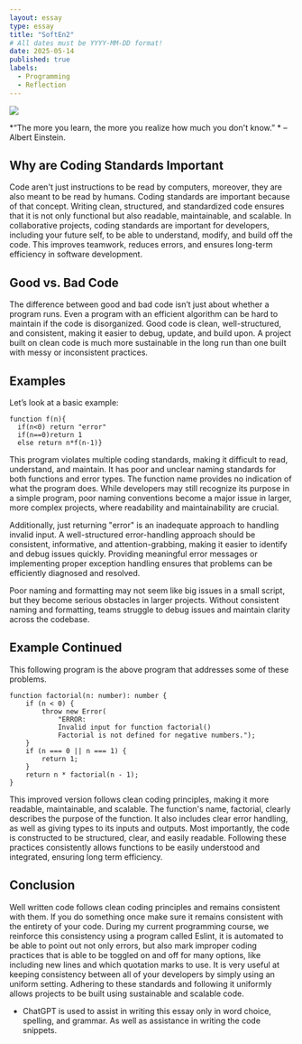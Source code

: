 ```yaml
---
layout: essay
type: essay
title: "SoftEn2"
# All dates must be YYYY-MM-DD format!
date: 2025-05-14
published: true
labels:
  - Programming
  - Reflection
---
```

<img src="https://media.istockphoto.com/id/693474546/photo/iceberg-floating-in-arctic-sea.jpg?s=612x612&w=0&k=20&c=7JISfbPbqqOXzkwtqBuGJZi5hI1m4xhZTtuQH4kJLIk=">

*“The more you learn, the more you realize how much you don't know.” * – Albert Einstein.

## Why are Coding Standards Important

Code aren't just instructions to be read by computers, moreover, they are also meant to be read by humans. Coding standards are important because of that concept. Writing clean, structured, and standardized code ensures that it is not only functional but also readable, maintainable, and scalable. In collaborative projects, coding standards are important for developers, including your future self, to be able to understand, modify, and build off the code. This improves teamwork, reduces errors, and ensures long-term efficiency in software development.

## Good vs. Bad Code

The difference between good and bad code isn’t just about whether a program runs. Even a program with an efficient algorithm can be hard to maintain if the code is disorganized. Good code is clean, well-structured, and consistent, making it easier to debug, update, and build upon. A project built on clean code is much more sustainable in the long run than one built with messy or inconsistent practices.

## Examples

Let’s look at a basic example:

```
function f(n){
  if(n<0) return "error"
  if(n==0)return 1
  else return n*f(n-1)}
```

This program violates multiple coding standards, making it difficult to read, understand, and maintain. It has poor and unclear naming standards for both functions and error types. The function name provides no indication of what the program does. While developers may still recognize its purpose in a simple program, poor naming conventions become a major issue in larger, more complex projects, where readability and maintainability are crucial.

Additionally, just returning "error" is an inadequate approach to handling invalid input. A well-structured error-handling approach should be consistent, informative, and attention-grabbing, making it easier to identify and debug issues quickly. Providing meaningful error messages or implementing proper exception handling ensures that problems can be efficiently diagnosed and resolved.

Poor naming and formatting may not seem like big issues in a small script, but they become serious obstacles in larger projects. Without consistent naming and formatting, teams struggle to debug issues and maintain clarity across the codebase.

## Example Continued

This following program is the above program that addresses some of these problems.

```
function factorial(n: number): number {
    if (n < 0) {
        throw new Error(
            "ERROR:
            Invalid input for function factorial()
            Factorial is not defined for negative numbers.");
    }
    if (n === 0 || n === 1) {
        return 1;
    }
    return n * factorial(n - 1);
}
```

This improved version follows clean coding principles, making it more readable, maintainable, and scalable. The function's name, factorial, clearly describes the purpose of the function. It also includes clear error handling, as well as giving types to its inputs and outputs. Most importantly, the code is constructed to be structured, clear, and easily readable. Following these practices consistently allows functions to be easily understood and integrated, ensuring long term efficiency.

## Conclusion

Well written code follows clean coding principles and remains consistent with them. If you do something once make sure it remains consistent with the entirety of your code. During my current programming course, we reinforce this consistency using a program called Eslint, it is automated to be able to point out not only errors, but also mark improper coding practices that is able to be toggled on and off for many options, like including new lines and which quotation marks to use. It is very useful at keeping consistency between all of your developers by simply using an uniform setting. Adhering to these standards and following it uniformly allows projects to be built using sustainable and scalable code.

- ChatGPT is used to assist in writing this essay only in word choice, spelling, and grammar. As well as assistance in writing the code snippets.


